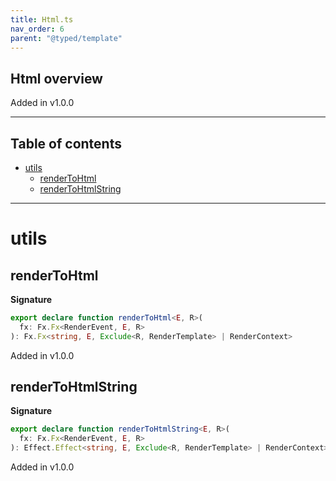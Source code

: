 ```yaml
---
title: Html.ts
nav_order: 6
parent: "@typed/template"
---
```


## Html overview

Added in v1.0.0

---

<h2 class="text-delta">Table of contents</h2>

- [utils](#utils)
  - [renderToHtml](#rendertohtml)
  - [renderToHtmlString](#rendertohtmlstring)

---

# utils

## renderToHtml

**Signature**

```ts
export declare function renderToHtml<E, R>(
  fx: Fx.Fx<RenderEvent, E, R>
): Fx.Fx<string, E, Exclude<R, RenderTemplate> | RenderContext>
```

Added in v1.0.0

## renderToHtmlString

**Signature**

```ts
export declare function renderToHtmlString<E, R>(
  fx: Fx.Fx<RenderEvent, E, R>
): Effect.Effect<string, E, Exclude<R, RenderTemplate> | RenderContext>
```

Added in v1.0.0
